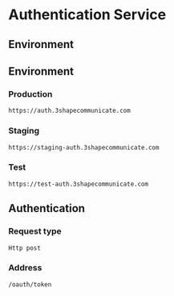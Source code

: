Authentication Service
======================

Environment
-----------

## Environment

### Production 
```
https://auth.3shapecommunicate.com
```

### Staging
``` 
https://staging-auth.3shapecommunicate.com
```

### Test
```
https://test-auth.3shapecommunicate.com
```


## Authentication

### Request type
```
Http post
```

### Address
```
/oauth/token
```
